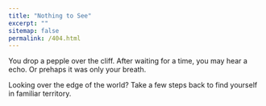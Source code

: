 ```yaml
---
title: "Nothing to See"
excerpt: ""
sitemap: false
permalink: /404.html
---
```

You drop a pepple over the cliff. After waiting for a time, you may hear a echo. Or prehaps it was only your breath.

Looking over the edge of the world?
Take a few steps back to find yourself in familiar territory.
